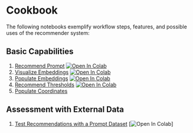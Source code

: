 # Cookbook

The following notebooks exemplify workflow steps, features, and possible uses of the recommender system:

## Basic Capabilities

1. [Recommend Prompt](./recommend_prompt.ipynb) [![Open In Colab](https://colab.research.google.com/assets/colab-badge.svg)](https://colab.research.google.com/github/IBM/responsible-prompting-api/blob/develop/cookbook/recommend_prompt.ipynb)
2. [Visualize Embeddings](./visualize_embeddings.ipynb) [![Open In Colab](https://colab.research.google.com/assets/colab-badge.svg)](https://colab.research.google.com/github/IBM/responsible-prompting-api/blob/develop/cookbook/visualize_embeddings.ipynb)
3. [Populate Embeddings](./populate_embeddings.ipynb) [![Open In Colab](https://colab.research.google.com/assets/colab-badge.svg)](https://colab.research.google.com/github/IBM/responsible-prompting-api/blob/develop/cookbook/populate_embeddings.ipynb)
4. [Recommend Thresholds](./recommend_thresholds.ipynb) [![Open In Colab](https://colab.research.google.com/assets/colab-badge.svg)](https://colab.research.google.com/github/IBM/responsible-prompting-api/blob/develop/cookbook/recommend_thresholds.ipynb)
5. [Populate Coordinates](./populate_coordinates.ipynb)

## Assessment with External Data

1. [Test Recommendations with a Prompt Dataset](./test_recommendations.ipynb) [![Open In Colab](https://colab.research.google.com/assets/colab-badge.svg)]